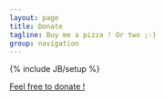 ```yaml
---
layout: page
title: Donate
tagline: Buy me a pizza ! Or two ;-)
group: navigation
---
```

{% include JB/setup %}

[Feel free to donate !](https://www.paypal.com/cgi-bin/webscr?cmd=_s-xclick&hosted_button_id=RVS3BJHFPC78A)